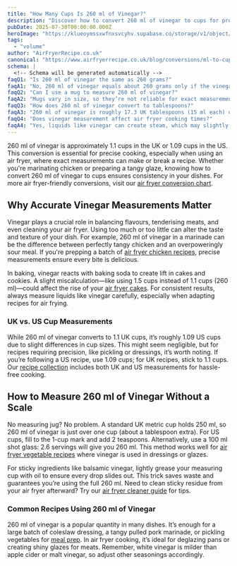 ```yaml
---
title: "How Many Cups Is 260 ml of Vinegar?"
description: "Discover how to convert 260 ml of vinegar to cups for precise cooking and baking. Get accurate measurements and handy tips for air fryer recipes."
pubDate: 2025-07-30T00:00:00.000Z
heroImage: "https://klueoymssxwfnxsvcyhv.supabase.co/storage/v1/object/public/Shmucket/how-many-cups-is-260-ml-of-vinegar.webp"
tags:
  - "volume"
author: "AirFryerRecipe.co.uk"
canonical: "https://www.airfryerrecipe.co.uk/blog/conversions/ml-to-cups/how-many-cups-is-260-ml-of-vinegar"
schema: |
  <!-- Schema will be generated automatically -->
faqQ1: "Is 260 ml of vinegar the same as 260 grams?"
faqA1: "No, 260 ml of vinegar equals about 260 grams only if the vinegar has a similar density to water (which most do). However, thicker vinegars like balsamic may weigh slightly more due to higher sugar content. Always check the label for precise weight conversions."
faqQ2: "Can I use a mug to measure 260 ml of vinegar?"
faqA2: "Mugs vary in size, so they’re not reliable for exact measurements. A standard UK mug holds ~284 ml, which is more than 260 ml. For accuracy, use a metric measuring jug or scale. If you must use a mug, fill it to about 90% full."
faqQ3: "How does 260 ml of vinegar convert to tablespoons?"
faqA3: "260 ml of vinegar is roughly 17.3 UK tablespoons (15 ml each) or 17.6 US tablespoons (14.8 ml each). This is handy for smaller batches or adjusting recipes. For air fryer sauces, tablespoons offer better control over acidity levels."
faqQ4: "Does vinegar measurement affect air fryer cooking times?"
faqA4: "Yes, liquids like vinegar can create steam, which may slightly extend cooking times in an air fryer. For marinades with 260 ml of vinegar, pat meats dry before cooking to avoid excess moisture. This ensures crispy results every time."
---
```

<p>260 ml of vinegar is approximately 1.1 cups in the UK or 1.09 cups in the US. This conversion is essential for precise cooking, especially when using an air fryer, where exact measurements can make or break a recipe. Whether you're marinating chicken or preparing a tangy glaze, knowing how to convert 260 ml of vinegar to cups ensures consistency in your dishes. For more air fryer-friendly conversions, visit our <a href=https://www.airfryerrecipe.co.uk/air-fryer-conversion-chart>air fryer conversion chart</a>.</p>

<h2>Why Accurate Vinegar Measurements Matter</h2>  
<p>Vinegar plays a crucial role in balancing flavours, tenderising meats, and even cleaning your air fryer. Using too much or too little can alter the taste and texture of your dish. For example, 260 ml of vinegar in a marinade can be the difference between perfectly tangy chicken and an overpoweringly sour meal. If you're prepping a batch of <a href=https://www.airfryerrecipe.co.uk/recipe-category/chicken>air fryer chicken recipes</a>, precise measurements ensure every bite is delicious.</p>  

<p>In baking, vinegar reacts with baking soda to create lift in cakes and cookies. A slight miscalculation—like using 1.5 cups instead of 1.1 cups (260 ml)—could affect the rise of your <a href=https://www.airfryerrecipe.co.uk/recipe-category/cakes>air fryer cakes</a>. For consistent results, always measure liquids like vinegar carefully, especially when adapting recipes for air frying.</p>  

<h3>UK vs. US Cup Measurements</h3>  
<p>While 260 ml of vinegar converts to 1.1 UK cups, it’s roughly 1.09 US cups due to slight differences in cup sizes. This might seem negligible, but for recipes requiring precision, like pickling or dressings, it’s worth noting. If you’re following a US recipe, use 1.09 cups; for UK recipes, stick to 1.1 cups. Our <a href=https://www.airfryerrecipe.co.uk/recipes>recipe collection</a> includes both UK and US measurements for hassle-free cooking.</p>  

<h2>How to Measure 260 ml of Vinegar Without a Scale</h2>  
<p>No measuring jug? No problem. A standard UK metric cup holds 250 ml, so 260 ml of vinegar is just over one cup (about a tablespoon extra). For US cups, fill to the 1-cup mark and add 2 teaspoons. Alternatively, use a 100 ml shot glass: 2.6 servings will give you 260 ml. This method works well for <a href=https://www.airfryerrecipe.co.uk/recipe-category/vegetables>air fryer vegetable recipes</a> where vinegar is used in dressings or glazes.</p>  

<p>For sticky ingredients like balsamic vinegar, lightly grease your measuring cup with oil to ensure every drop slides out. This trick saves waste and guarantees you’re using the full 260 ml. Need to clean sticky residue from your air fryer afterward? Try our <a href=https://www.airfryerrecipe.co.uk/air-fryer-cleaner>air fryer cleaner guide</a> for tips.</p>  

<h3>Common Recipes Using 260 ml of Vinegar</h3>  
<p>260 ml of vinegar is a popular quantity in many dishes. It’s enough for a large batch of coleslaw dressing, a tangy pulled pork marinade, or pickling vegetables for <a href=https://www.airfryerrecipe.co.uk/recipe-category/meal-prep>meal prep</a>. In air fryer cooking, it’s ideal for deglazing pans or creating shiny glazes for meats. Remember, white vinegar is milder than apple cider or malt vinegar, so adjust other seasonings accordingly.</p>
